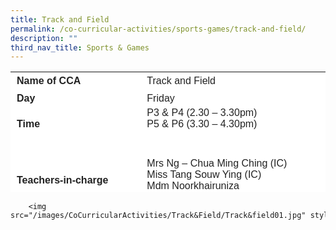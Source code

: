 ```yaml
---
title: Track and Field
permalink: /co-curricular-activities/sports-games/track-and-field/
description: ""
third_nav_title: Sports & Games
---
```

<table border="0" style="box-sizing: inherit; border-collapse: collapse; border-spacing: 0px; max-width: 100%; color: rgb(34, 34, 34); font-family: &quot;Source Sans Pro&quot;, sans-serif; font-size: 16px; font-style: normal; font-variant-ligatures: normal; font-variant-caps: normal; font-weight: 400; letter-spacing: normal; orphans: 2; text-align: start; text-transform: none; white-space: normal; widows: 2; word-spacing: 0px; -webkit-text-stroke-width: 0px; background-color: rgb(255, 255, 255); text-decoration-thickness: initial; text-decoration-style: initial; text-decoration-color: initial; height: 193px; width: 785.388px;"><tbody style="box-sizing: inherit;"><tr style="box-sizing: inherit; background: rgb(255, 255, 255); height: 24px;"><td style="box-sizing: inherit; padding: 5px 10px; width: 312.638px; height: 24px;"><strong style="box-sizing: inherit; font-weight: 700;">Name of CCA</strong></td><td style="box-sizing: inherit; padding:0px; width: 471.75px; height: 24px;">Track and Field</td></tr><tr style="box-sizing: inherit; background: rgb(255, 255, 255);"><td style="box-sizing: inherit; padding: 5px 10px; width: 312.638px;"><strong style="box-sizing: inherit; font-weight: 700;">Day</strong></td><td style="box-sizing: inherit; padding: 0px; width: 471.75px;">Friday</td></tr><tr style="box-sizing: inherit; background: rgb(255, 255, 255); height: 24px;"><td style="box-sizing: inherit; padding: 5px 10px; width: 312.638px; height: 24px;"><strong style="box-sizing: inherit; font-weight: 700;">Time</strong></td><td style="box-sizing: inherit; padding: 0px; width: 471.75px; height: 24px;">P3 &amp; P4 (2.30 – 3.30pm)<br style="box-sizing: inherit;">P5 &amp; P6 (3.30 – 4.30pm)<br>&nbsp;</td></tr><tr style="box-sizing: inherit; background: rgb(255, 255, 255); height: 126px;"><td style="box-sizing: inherit; padding: 5px 10px; width: 312.638px; height: 126px;"><strong style="box-sizing: inherit; font-weight: 700;">Teachers-in-charge</strong></td><td style="box-sizing: inherit; padding: 0px; width: 471.75px; height: 126px;">Mrs Ng – Chua Ming Ching (IC)<br>Miss Tang Souw Ying (IC)<br>Mdm Noorkhairuniza<br>Mr Steven Tai</td></tr><tr style="box-sizing: inherit; background: rgb(255, 255, 255); height: 54px;"><td style="box-sizing: inherit; padding: 5px 10px; width: 312.638px; height: 54px;"><strong style="box-sizing: inherit; font-weight: 700;">Event  participated</strong></td><td style="box-sizing: inherit; padding: 0px; width: 471.75px; height: 54px;">National Primary Schools Track and Field Championships<br>SHHK Combined Schools Sports Meet</td></tr><tr style="box-sizing: inherit; background: rgb(255, 255, 255); height: 336px;"><td colspan="2" style="box-sizing: inherit; padding: 5px 10px; width: 784.388px; height: 336px;">
	
<p style="box-sizing: inherit; font-size: 1em;"><span style="box-sizing: inherit; font-family: inherit; font-size: inherit;"><br>Track and Field has always been a popular CCA in Nan Chiau Primary School. There are always about 70 to 80 students who signed up for the CCA. At every training session, attendance rate is always above 95%. During the training sessions, students are put through a 5-minute endurance run followed by stretching exercises and strengthening exercises. The students are divided into groups to do drills to develop their athletics skills. They are also trained to do high jump, long jump, shot put and baton passing. Those with potential will be selected to represent the school in the National Primary Schools Track and Field Championship to give them the exposure.</span></p>
	
<p style="box-sizing: inherit; font-size: 1em;"><span style="box-sizing: inherit; font-family: inherit; font-size: inherit;">Through the CCA, students will be able to develop social skills, team building, perseverance, hard work and character building. With the knowledge acquired, the athletics skills and values learnt. Students will develop the passion for the sport, take it up as a healthy hobby in future and hopefully develop as sportsmen of integrity.</span></p></td></tr></tbody></table>

		<img src="/images/CoCurricularActivities/Track&Field/Track&field01.jpg" style="width:50%">

